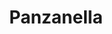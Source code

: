 ---
title: Panzanella
layout: recipe
permalink: panzanella

source_link: http://www.seriouseats.com/2015/09/the-food-lab-panzanella-salad-done-right.html
source_name: Serious Eats

time: 1 hour
premade: false
premade_note: If the vinegrette soaks for too long the bread will become mushy.

ingredients:
- 3-4 large, juicy heirloom tomatoes
- ⅓ of a loaf of ciabatta
- Basil
- Handful of arugula
- Shallot
- Garlic
- Rice, white, or red wine vinegar
- Dijon mustard

notes:
- Primarily a summer dish, the key ingredient is the juice extracted from the tomatoes. Your bag of tomatoes should *heavy*.
- A flat ciabatta from *Semifreddi's* will feed 6.
- A handful of arugula helps make it a bit more salad-like.
---